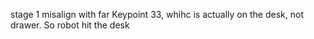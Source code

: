 stage 1 misalign with far Keypoint 33, whihc is actually on the desk, not drawer. So robot hit the desk
